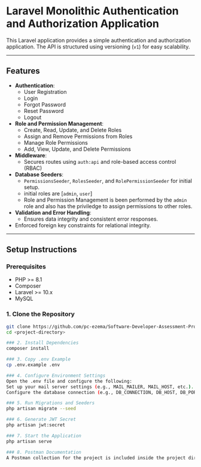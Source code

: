 # Laravel Monolithic Authentication and Authorization Application

This Laravel application provides a simple authentication and authorization application. The API is structured using versioning (`v1`) for easy scalability.

---

## Features
- **Authentication**:
  - User Registration
  - Login
  - Forgot Password
  - Reset Password
  - Logout
- **Role and Permission Management**:
  - Create, Read, Update, and Delete Roles
  - Assign and Remove Permissions from Roles
  - Manage Role Permissions
  - Add, View, Update, and Delete Permissions
- **Middleware**:
  - Secures routes using `auth:api` and role-based access control (RBAC)
- **Database Seeders**:
  - `PermissionsSeeder`, `RolesSeeder`, and `RolePermissionSeeder` for initial setup.
  - initial roles are [`admin`, `user`]
  - Role and Permission Management is been performed by the `admin` role and also has the priviledge to assign permissions to other roles.
- **Validation and Error Handling**:
  - Ensures data integrity and consistent error responses.
- Enforced foreign key constraints for relational integrity.

---

## Setup Instructions

### Prerequisites
- PHP >= 8.1
- Composer
- Laravel >= 10.x
- MySQL

### 1. Clone the Repository
```bash
git clone https://github.com/pc-ezema/Software-Developer-Assessment-Promise-Ezema.git <project-directory>
cd <project-directory>

### 2. Install Dependencies
composer install

### 3. Copy .env Example
cp .env.example .env

### 4. Configure Environment Settings
Open the .env file and configure the following:
Set up your mail server settings (e.g., MAIL_MAILER, MAIL_HOST, etc.).
Configure the database connection (e.g., DB_CONNECTION, DB_HOST, DB_PORT, DB_DATABASE, DB_USERNAME, DB_PASSWORD).

### 5. Run Migrations and Seeders
php artisan migrate --seed

### 6. Generate JWT Secret
php artisan jwt:secret

### 7. Start the Application
php artisan serve

### 8. Postman Documentation
A Postman collection for the project is included inside the project directory. You can import this collection into Postman to easily test the API endpoints. Please find the Postman collection file in the project and import it into your Postman for API testing.
